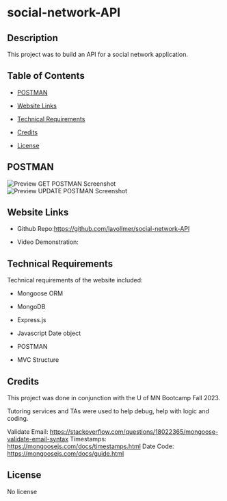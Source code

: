 # social-network-API

## Description

This project was to build an API for a social network application. 

## Table of Contents

- [POSTMAN](#postman)
- [Website Links](#websitelinks)
- [Technical Requirements](#technicalrequirements)
- [Credits](#credits)
- [License](#license)

  <a id="postman"></a>
## POSTMAN

![Preview GET POSTMAN Screenshot]()
![Preview UPDATE POSTMAN Screenshot]()

  <a id="websitelinks"></a>
## Website Links

* Github Repo:https://github.com/lavollmer/social-network-API

* Video Demonstration: 

  <a id="technicalrequirements"></a>
## Technical Requirements
Technical requirements of the website included:
* Mongoose ORM
* MongoDB
* Express.js
* Javascript Date object
* POSTMAN
* MVC Structure


  <a id="credits"></a>
## Credits

This project was done in conjunction with the U of MN Bootcamp Fall 2023.

Tutoring services and TAs were used to help debug, help with logic and coding.

Validate Email: https://stackoverflow.com/questions/18022365/mongoose-validate-email-syntax
Timestamps: https://mongoosejs.com/docs/timestamps.html
Date Code: https://mongoosejs.com/docs/guide.html


  <a id="license"></a>

## License
No license